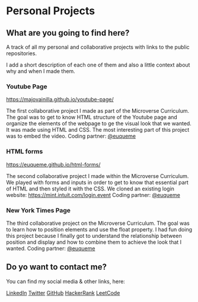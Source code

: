 # Personal Projects


## What are you going to find here?

A track of all my personal and collaborative projects with links to the public repositories.

I add a short description of each one of them and also a little context about why and when I made them.


### Youtube Page
https://majovainilla.github.io/youtube-page/

The first collaborative project I made as part of the Microverse Curriculum.
The goal was to get to know HTML structure of the Youtube page and organize the elements of the webpage to ge the visual look that we wanted.
It was made using HTML and CSS.
The most interesting part of this project was to embed the video. 
Coding partner: <a href="https://github.com/euqueme">@euqueme</a>


### HTML forms
https://euqueme.github.io/html-forms/

The second collaborative project I made within the Microverse Curriculum.
We played with forms and inputs in order to get to know that essential part of HTML and then styled it with the CSS.
We cloned an existing login website: https://mint.intuit.com/login.event
Coding partner: <a href="https://github.com/euqueme">@euqueme</a>


### New York Times Page

The third collaborative project on the Microverse Curriculum.
The goal was to learn how to position elements and use the float property.
I had fun doing this project because I finally got to understand the relationship between position and display and how to combine them to achieve the look that I wanted.
Coding partner: <a href="https://github.com/euqueme">@euqueme</a>

## Do yo want to contact me?

You can find my social media & other links, here:

<a href="https://www.linkedin.com/in/majoreyesparroquin/">LinkedIn</a>
<a href="https://twitter.com/Sabes_Maria">Twitter</a>
<a href="https://github.com/majovainilla">GitHub</a>
<a href="https://www.hackerrank.com/maria_reyes?hr_r=1">HackerRank</a>
<a href="https://leetcode.com/majovainilla/">LeetCode</a>
